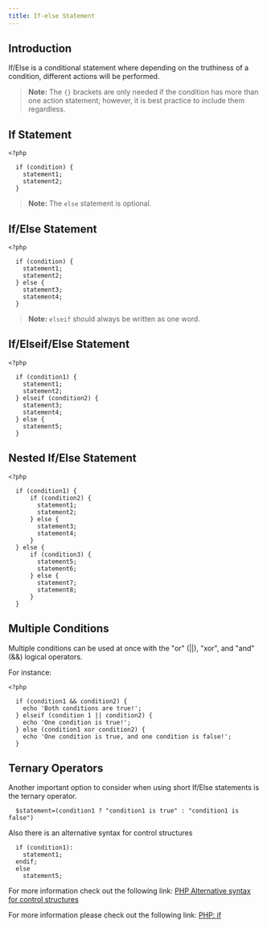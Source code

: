 ```yaml
---
title: If-else Statement
---
```

## Introduction
If/Else is a conditional statement where depending on the truthiness of a condition, different actions will be performed.  

> **Note:** The `{}` brackets are only needed if the condition has more than one action statement; however, it is best practice to include them regardless.

## If Statement

```
<?php

  if (condition) {
    statement1;
    statement2;
  }
```
> **Note:** The `else` statement is optional.
## If/Else Statement

```
<?php

  if (condition) {
    statement1;
    statement2;
  } else {
    statement3;
    statement4;
  }
```
> **Note:** `elseif` should always be written as one word.
## If/Elseif/Else Statement

```
<?php

  if (condition1) {
    statement1;
    statement2;
  } elseif (condition2) {
    statement3;
    statement4;
  } else {
    statement5;
  }
```
## Nested If/Else Statement

```
<?php

  if (condition1) {
      if (condition2) {
        statement1;
        statement2;
      } else {
        statement3;
        statement4;
      }
  } else {
      if (condition3) {
        statement5;
        statement6;
      } else {
        statement7;
        statement8;
      }
  }
```

## Multiple Conditions

Multiple conditions can be used at once with the "or" (||), "xor", and "and" (&&) logical operators.

For instance:

```
<?php

  if (condition1 && condition2) {
    echo 'Both conditions are true!';
  } elseif (condition 1 || condition2) {
    echo 'One condition is true!';
  } else (condition1 xor condition2) {
    echo 'One condition is true, and one condition is false!';
  }
```

## Ternary Operators

Another important option to consider when using short If/Else statements is the ternary operator.
~~~~
  $statement=(condition1 ? "condition1 is true" : "condition1 is false")
~~~~
Also there is an alternative syntax for control structures
~~~~
  if (condition1):
    statement1;
  endif;
  else
    statement5;
~~~~
For more information check out the following link:
<a href='http://php.net/manual/en/control-structures.alternative-syntax.php' target='_blank' rel='nofollow'>PHP Alternative syntax for control structures</a>

For more information please check out the following link:
[PHP: if](http://php.net/manual/en/control-structures.if.php)
